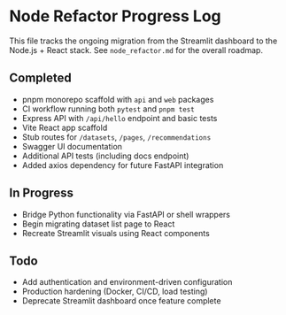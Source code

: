 # Node Refactor Progress Log

This file tracks the ongoing migration from the Streamlit dashboard to the Node.js + React stack. See `node_refactor.md` for the overall roadmap.

## Completed
- pnpm monorepo scaffold with `api` and `web` packages
- CI workflow running both `pytest` and `pnpm test`
- Express API with `/api/hello` endpoint and basic tests
- Vite React app scaffold
- Stub routes for `/datasets`, `/pages`, `/recommendations`
- Swagger UI documentation
- Additional API tests (including docs endpoint)
- Added axios dependency for future FastAPI integration

## In Progress
- Bridge Python functionality via FastAPI or shell wrappers
- Begin migrating dataset list page to React
- Recreate Streamlit visuals using React components

## Todo
- Add authentication and environment-driven configuration
- Production hardening (Docker, CI/CD, load testing)
- Deprecate Streamlit dashboard once feature complete
